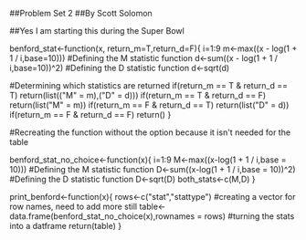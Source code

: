 ##Problem Set 2
##By Scott Solomon

##Yes I am starting this during the Super Bowl

benford_stat<-function(x, return_m=T,return_d=F){
  i=1:9
  m<-max((x - log(1 + 1 / i,base=10))) #Defining the M statistic function
  d<-sum((x - log(1 + 1 / i,base=10))^2) #Defining the D statistic function
  d<-sqrt(d)
  
  #Determining which statistics are returned
  if(return_m == T & return_d == T) return(list(("M" = m),("D" = d)))
  if(return_m == T & return_d == F) return(list("M" = m))
  if(return_m == F & return_d == T) return(list("D" = d))
  if(return_m == F & return_d == F) return()
}

#Recreating the function without the option because it isn't needed for the table

benford_stat_no_choice<-function(x){
  i=1:9
  M<-max((x-log(1 + 1 / i,base = 10))) #Defining the M statistic function
  D<-sum((x-log(1 + 1 / i,base = 10))^2) #Defining the D statistic function
  D<-sqrt(D)
  both_stats<-c(M,D)
}


print_benford<-function(x){
  rows<-c("stat","stattype") #creating a vector for row names, need to add more still
  table<-data.frame(benford_stat_no_choice(x),rownames = rows) #turning the stats into a datframe
  return(table)
}



